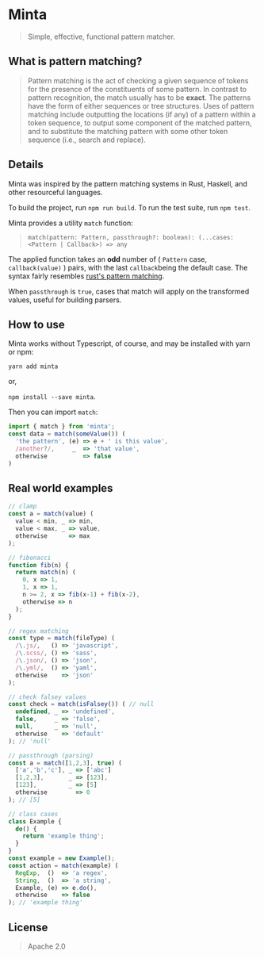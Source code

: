 # Minta
> Simple, effective, functional pattern matcher.

## What is pattern matching?

> Pattern matching is the act of checking a given sequence of tokens for the presence of the constituents of some pattern. In contrast to pattern recognition, the match usually has to be **exact**. The patterns have the form of either sequences or tree structures. Uses of pattern matching include outputting the locations (if any) of a pattern within a token sequence, to output some component of the matched pattern, and to substitute the matching pattern with some other token sequence (i.e., search and replace).

## Details

Minta was inspired by the pattern matching systems in Rust, Haskell, and other resourceful languages.

To build the project, run `npm run build`.
To run the test suite, run `npm test`.

Minta provides a utility `match` function:
>  `match(pattern: Pattern, passthrough?: boolean): (...cases: <Pattern | Callback>) => any`

The applied function takes an **odd** number of ( `Pattern` case,     `callback(value)` ) pairs, with the last `callback`being the default case. The syntax fairly resembles [rust's pattern matching](https://doc.rust-lang.org/1.6.0/book/patterns.html).

When `passthrough` is `true`, cases that match will apply on the transformed values, useful for building parsers.

## How to use

Minta works without Typescript, of course, and may be installed with yarn or npm:

`yarn add minta`

or,

`npm install --save minta`.

Then you can import `match`:

```javascript
import { match } from 'minta';
const data = match(someValue()) (
  'the pattern', (e) => e + ' is this value',
  /another?/,     _  => 'that value',
  otherwise          => false
)
```

## Real world examples

```javascript
// clamp
const a = match(value) (
  value < min, _ => min,
  value < max, _ => value,
  otherwise      => max
);
```

```javascript
// fibonacci
function fib(n) {
  return match(n) (
    0, x => 1,
    1, x => 1,
    n >= 2, x => fib(x-1) + fib(x-2),
    otherwise => n
  );
}
```

```javascript
// regex matching
const type = match(fileType) (
  /\.js/,   () => 'javascript',
  /\.scss/, () => 'sass',
  /\.json/, () => 'json',
  /\.yml/,  () => 'yaml',
  otherwise    => 'json'
);
```

```javascript
// check falsey values
const check = match(isFalsey()) ( // null
  undefined, _ => 'undefined',
  false,     _ => 'false',
  null,      _ => 'null',
  otherwise    => 'default'
); // 'null'
```

```javascript
// passthrough (parsing)
const a = match([1,2,3], true) (
  ['a','b','c'], _ => ['abc']
  [1,2,3],       _ => [123],
  [123],         _ => [5]
  otherwise        => 0
); // [5]
```

```javascript
// class cases
class Example {
  do() {
    return 'example thing';
  }
}
const example = new Example();
const action = match(example) (
  RegExp,  ()  => 'a regex',
  String,  ()  => 'a string',
  Example, (e) => e.do(),
  otherwise    => false
); // 'example thing'
```

## License

> Apache 2.0
